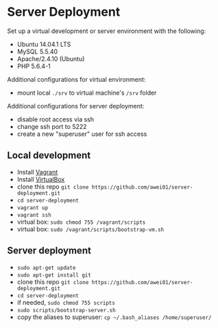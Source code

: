 # Server Deployment #

Set up a virtual development or server environment with the following:
* Ubuntu 14.04.1 LTS
* MySQL 5.5.40
* Apache/2.4.10 (Ubuntu)
* PHP 5.6.4-1

Additional configurations for virtual environment:
* mount local `./srv` to virtual machine's `/srv` folder

Additional configurations for server deployment:
* disable root access via ssh
* change ssh port to 5222
* create a new "superuser" user for ssh access

## Local development ##
* Install [Vagrant](http://www.vagrantup.com)
* Install [VirtualBox](https://www.virtualbox.org/)
* clone this repo `git clone https://github.com/awei01/server-deployment.git`
* `cd server-deployment`
* `vagrant up`
* `vagrant ssh`
* virtual box: `sudo chmod 755 /vagrant/scripts`
* virtual box: `sudo /vagrant/scripts/bootstrap-vm.sh`

## Server deployment ##
* `sudo apt-get update`
* `sudo apt-get install git`
* clone this repo `git clone https://github.com/awei01/server-deployment.git`
* `cd server-deployment`
* if needed, `sudo chmod 755 scripts`
* `sudo scripts/bootstrap-server.sh`
* copy the aliases to superuser: `cp ~/.bash_aliases /home/superuser/`
